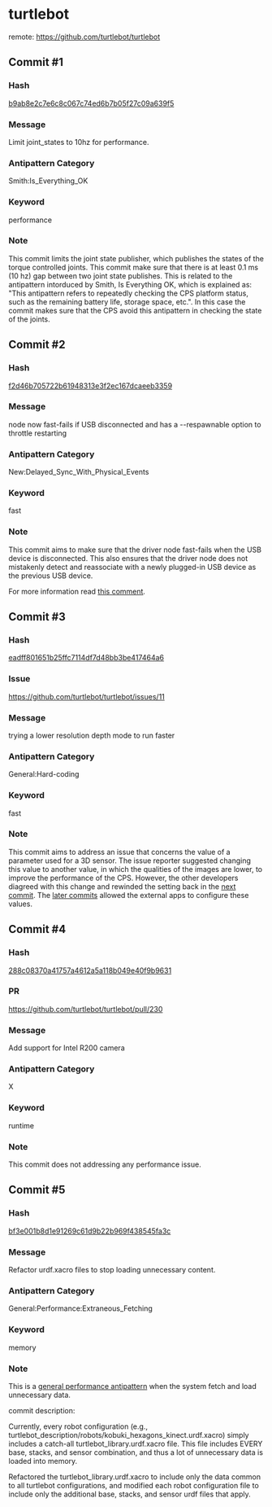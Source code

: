 # turtlebot

remote: https://github.com/turtlebot/turtlebot

## Commit #1 
### Hash
[b9ab8e2c7e6c8c067c74ed6b7b05f27c09a639f5](https://github.com/turtlebot/turtlebot/commit/b9ab8e2c7e6c8c067c74ed6b7b05f27c09a639f5)

### Message
Limit joint_states to 10hz for performance.

### Antipattern Category
Smith:Is_Everything_OK

### Keyword
performance

### Note
This commit limits the joint state publisher, which publishes the states of the torque controlled joints.
This commit make sure that there is at least 0.1 ms (10 hz) gap between two joint state publishes. This is related to the antipattern intorduced by Smith, Is Everything OK, which is explained as: "This   antipattern   refers   to   repeatedly   checking   the   CPS   platform status, such as the remaining battery life, storage space, etc.". In this case the commit makes sure that the CPS avoid this antipattern in checking the state of the joints.

## Commit #2
### Hash
[f2d46b705722b61948313e3f2ec167dcaeeb3359](https://github.com/turtlebot/turtlebot/commit/f2d46b705722b61948313e3f2ec167dcaeeb3359)

### Message
node now fast-fails if USB disconnected and has a --respawnable option to throttle restarting

### Antipattern Category
New:Delayed_Sync_With_Physical_Events

### Keyword
fast

### Note
This commit aims to make sure that the driver node fast-fails when the USB device is disconnected. This also ensures that the driver node does not mistakenly detect and reassociate with a newly plugged-in USB device as the previous USB device.


For more information read [this comment](https://github.com/turtlebot/turtlebot/blob/f2d46b705722b61948313e3f2ec167dcaeeb3359/turtlebot_node/nodes/turtlebot_node.py#L388).


## Commit #3
### Hash
[eadff801651b25ffc7114df7d48bb3be417464a6](https://github.com/turtlebot/turtlebot/commit/eadff801651b25ffc7114df7d48bb3be417464a6)

### Issue
https://github.com/turtlebot/turtlebot/issues/11

### Message
trying a lower resolution depth mode to run faster

### Antipattern Category
General:Hard-coding

### Keyword
fast

### Note
This commit aims to address an issue that concerns the value of a parameter used for a 3D sensor. The issue reporter suggested changing this value to another value, in which the qualities of the images are lower, to improve the performance of the CPS. 
However, the other developers diagreed with this change and rewinded the setting back in
the [next commit](https://github.com/turtlebot/turtlebot/commit/90fc0a687f1b88cb064be816c71fcac839eefe32#diff-b8c62891ee6719640c4753d924bf5a3a6a5dbc013b030ad0889d0ac91c05132f). The [later commits](https://github.com/turtlebot/turtlebot/commit/552392fcc6ff23e7690e7e6c1e545b959c9b121c#diff-b8c62891ee6719640c4753d924bf5a3a6a5dbc013b030ad0889d0ac91c05132f) allowed the external apps to configure these values.

## Commit #4
### Hash
[288c08370a41757a4612a5a118b049e40f9b9631](https://github.com/turtlebot/turtlebot/commit/288c08370a41757a4612a5a118b049e40f9b9631)

### PR
https://github.com/turtlebot/turtlebot/pull/230

### Message
Add support for Intel R200 camera

### Antipattern Category
X

### Keyword
runtime

### Note
This commit does not addressing any performance issue.

## Commit #5
### Hash
[bf3e001b8d1e91269c61d9b22b969f438545fa3c]()

### Message
Refactor urdf.xacro files to stop loading unnecessary content.

### Antipattern Category
General:Performance:Extraneous_Fetching

### Keyword
memory

### Note
This is a [general performance antipattern](https://docs.microsoft.com/en-us/azure/architecture/antipatterns/extraneous-fetching/) when the system fetch and load unnecessary data.

commit description:

Currently, every robot configuration (e.g.,
turtlebot_description/robots/kobuki_hexagons_kinect.urdf.xacro)
simply includes a catch-all turtlebot_library.urdf.xacro file.
This file includes EVERY base, stacks, and sensor combination,
and thus a lot of unnecessary data is loaded into memory.

Refactored the turtlebot_library.urdf.xacro to include only
the data common to all turtlebot configurations, and modified
each robot configuration file to include only the additional base,
stacks, and sensor urdf files that apply.